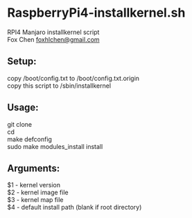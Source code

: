 # RaspberryPi4-installkernel.sh

 RPI4 Manjaro installkernel script  
 Fox Chen <foxhlchen@gmail.com>

## Setup:  
   copy /boot/config.txt to /boot/config.txt.origin  
   copy this script to /sbin/installkernel  
  
## Usage:  
   git clone <mainline kernel src code>  
   cd <mainline kernel src code folder>  
   make defconfig  
   sudo make modules_install install  

## Arguments:  
   $1 - kernel version  
   $2 - kernel image file  
   $3 - kernel map file  
   $4 - default install path (blank if root directory)  
